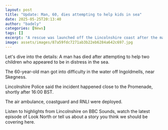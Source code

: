 ```yaml
---
layout: post
title: "Update: Man, 60, dies attempting to help kids in sea"
date: 2025-05-25T20:13:40
author: "badely"
categories: [News]
tags: []
excerpt: "A rescue was launched off the Lincolnshire coast after the man got into difficulty in the water."
image: assets/images/87a59fdc7271ab3b22eb6284a642c697.jpg
---
```


Let's dive into the details: A man has died after attempting to help two children who appeared to be in distress in the sea.

The 60-year-old man got into difficulty in the water off Ingoldmells, near Skegness.

Lincolnshire Police said the incident happened close to the Promenade, shortly after 16:00 BST.

The air ambulance, coastguard and RNLI were deployed.

Listen to highlights from Lincolnshire on BBC Sounds, watch the latest episode of Look North or tell us about a story you think we should be covering here.

